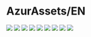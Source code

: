 # AzurAssets/EN
![](https://img.shields.io/badge/EN-8.2.413-blue?style=flat-square)
![](https://img.shields.io/badge/CV-598-blue?style=flat-square)
![](https://img.shields.io/badge/L2D-667-blue?style=flat-square)
![](https://img.shields.io/badge/PIC-22-blue?style=flat-square)
![](https://img.shields.io/badge/BGM-22-blue?style=flat-square)
![](https://img.shields.io/badge/CIPHER-50-blue?style=flat-square)
![](https://img.shields.io/badge/MANGA-71-blue?style=flat-square)
![](https://img.shields.io/badge/PAINTING-251-blue?style=flat-square)
![](https://img.shields.io/badge/DORM-89-blue?style=flat-square)